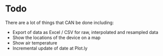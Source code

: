 # Todo 

There are a lot of things that CAN be done including:

* Export of data as Excel / CSV for raw, interpolated and resampled data
* Show the locations of the device on a map
* Show air temperature 
* Incremental update of date at Plot.ly





